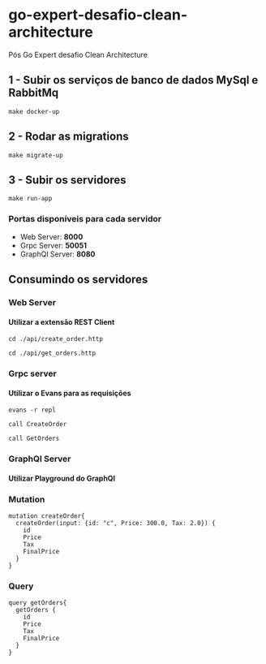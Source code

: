# go-expert-desafio-clean-architecture
Pós Go Expert desafio Clean Architecture

## 1 - Subir os serviços de banco de dados MySql e RabbitMq
```
make docker-up
```

## 2 - Rodar as migrations
```
make migrate-up
```

## 3 - Subir os servidores
```
make run-app
```
### Portas disponíveis para cada servidor
- Web Server: **8000**
- Grpc Server: **50051**
- GraphQl Server: **8080**

## Consumindo os servidores

### Web Server
#### Utilizar a extensão REST Client
```
cd ./api/create_order.http
```
```
cd ./api/get_orders.http
```

### Grpc server
#### Utilizar o Evans para as requisições
```
evans -r repl
```
```
call CreateOrder
```
```
call GetOrders
```

### GraphQl Server
#### Utilizar Playground do GraphQl

### Mutation
```
mutation createOrder{
  createOrder(input: {id: "c", Price: 300.0, Tax: 2.0}) {
    id
    Price
    Tax
    FinalPrice
  } 
}
```
### Query
```
query getOrders{
  getOrders {
    id
    Price
    Tax
    FinalPrice
  } 
}
```